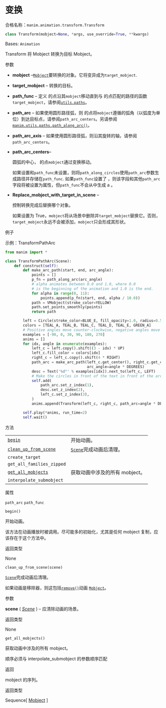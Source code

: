 # 变换

合格名称：`manim.animation.transform.Transform`

```py
class Transform(mobject=None, *args, use_override=True, **kwargs)
```

Bases: `Animation`

Transform 将 Mobject 转换为目标 Mobject。

参数

- **mobject** –[`Mobject`]()要转换的对象。它将变异成为`target_mobject`.
- **target_mobject** – 转换的目标。
- **path_func** – 定义 的点沿其`mobject`移动直到与 的点匹配的路径的函数`target_mobject`，请参阅[`utils.paths`]()。
- **path_arc** – 如果使用圆形路径弧，则 的点将`mobject`遵循的弧角（以弧度为单位）到达目标点，请参阅`path_arc_centers`。另请参阅[`manim.utils.paths.path_along_arc()`]()。
- **path_arc_axis** – 如果使用圆形路径弧，则沿其旋转的轴，请参阅`path_arc_centers`。
- **path_arc_centers**–

  圆弧的中心， 的点`mobject`通过变换移动。

  如果设置和`path_func`未设置，则将`path_along_circles`使用`path_arc`参数生成路径并存储在`path_func`. 如果`path_func`设置了 ，则该字段和其他`path_arc`字段将被设置为属性，但`path_func`不会从中生成 a 。

- **Replace_mobject_with_target_in_scene** –

  控制转换完成后替换哪个对象。

  如果设置为 True，`mobject`将从场景中删除并`target_mobject`替换它。否则，`target_mobject`永远不会被添加，`mobject`只会形成其形状。


例子

示例：TransformPathArc 

```py
from manim import *

class TransformPathArc(Scene):
    def construct(self):
        def make_arc_path(start, end, arc_angle):
            points = []
            p_fn = path_along_arc(arc_angle)
            # alpha animates between 0.0 and 1.0, where 0.0
            # is the beginning of the animation and 1.0 is the end.
            for alpha in range(0, 11):
                points.append(p_fn(start, end, alpha / 10.0))
            path = VMobject(stroke_color=YELLOW)
            path.set_points_smoothly(points)
            return path

        left = Circle(stroke_color=BLUE_E, fill_opacity=1.0, radius=0.5).move_to(LEFT * 2)
        colors = [TEAL_A, TEAL_B, TEAL_C, TEAL_D, TEAL_E, GREEN_A]
        # Positive angles move counter-clockwise, negative angles move clockwise.
        examples = [-90, 0, 30, 90, 180, 270]
        anims = []
        for idx, angle in enumerate(examples):
            left_c = left.copy().shift((3 - idx) * UP)
            left_c.fill_color = colors[idx]
            right_c = left_c.copy().shift(4 * RIGHT)
            path_arc = make_arc_path(left_c.get_center(), right_c.get_center(),
                                     arc_angle=angle * DEGREES)
            desc = Text('%d°' % examples[idx]).next_to(left_c, LEFT)
            # Make the circles in front of the text in front of the arcs.
            self.add(
                path_arc.set_z_index(1),
                desc.set_z_index(2),
                left_c.set_z_index(3),
            )
            anims.append(Transform(left_c, right_c, path_arc=angle * DEGREES))

        self.play(*anims, run_time=2)
        self.wait()
```


方法

|||
|-|-|
[`begin`]()|开始动画。
[`clean_up_from_scene`]()|[`Scene`]()完成动画后清理。
`create_target`|
`get_all_families_zipped`|
[`get_all_mobjects`]()|获取动画中涉及的所有 mobject。
`interpolate_submobject`|


属性

`path_arc`
`path_func`



`begin()`

开始动画。

该方法在动画播放时被调用。尽可能多的初始化，尤其是任何 mobject 复制，应该存在于这个方法中。

返回类型

None



`clean_up_from_scene(scene)`

[`Scene`]()完成动画后清理。

如果动画是移除器，则这包括[`remove()`]()动画 [`Mobject`]()。

参数

**scene** ( [_Scene_]() ) – 应清除动画的场景。

返回类型

None



`get_all_mobjects()`

获取动画中涉及的所有 mobject。

顺序必须与 interpolate_submobject 的参数顺序匹配

返回

mobject 的序列。

返回类型

Sequence\[ [Mobject]() \]
